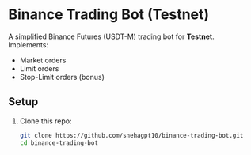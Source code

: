 # Binance Trading Bot (Testnet)

A simplified Binance Futures (USDT-M) trading bot for **Testnet**.  
Implements:
- Market orders
- Limit orders
- Stop-Limit orders (bonus)

## Setup
1. Clone this repo:
   ```bash
   git clone https://github.com/snehagpt10/binance-trading-bot.git
   cd binance-trading-bot
